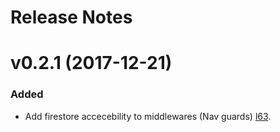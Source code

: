 # Release Notes

# v0.2.1 (2017-12-21)

### Added

- Add firestore accecebility to middlewares (Nav guards) [l63](https://github.com/myfirebase/framework/blob/master/src/main.js#L63).

